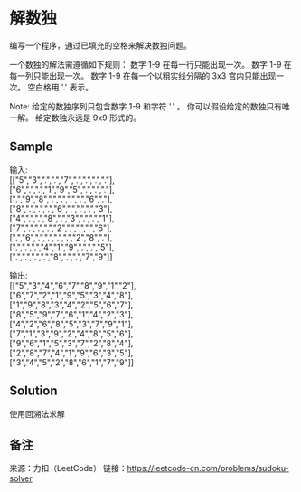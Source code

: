 # 解数独
编写一个程序，通过已填充的空格来解决数独问题。

一个数独的解法需遵循如下规则：
数字 1-9 在每一行只能出现一次。
数字 1-9 在每一列只能出现一次。
数字 1-9 在每一个以粗实线分隔的 3x3 宫内只能出现一次。
空白格用 '.' 表示。

Note:
给定的数独序列只包含数字 1-9 和字符 '.' 。
你可以假设给定的数独只有唯一解。
给定数独永远是 9x9 形式的。

## Sample
输入:  
[["5","3",".",".","7",".",".",".","."],  
["6",".",".","1","9","5",".",".","."],  
[".","9","8",".",".",".",".","6","."],  
["8",".",".",".","6",".",".",".","3"],  
["4",".",".","8",".","3",".",".","1"],  
["7",".",".",".","2",".",".",".","6"],  
[".","6",".",".",".",".","2","8","."],  
[".",".",".","4","1","9",".",".","5"],  
[".",".",".",".","8",".",".","7","9"]]   

输出:  
[["5","3","4","6","7","8","9","1","2"],  
["6","7","2","1","9","5","3","4","8"],   
["1","9","8","3","4","2","5","6","7"],  
["8","5","9","7","6","1","4","2","3"],  
["4","2","6","8","5","3","7","9","1"],  
["7","1","3","9","2","4","8","5","6"],  
["9","6","1","5","3","7","2","8","4"],  
["2","8","7","4","1","9","6","3","5"],  
["3","4","5","2","8","6","1","7","9"]]  

## Solution
使用回溯法求解

## 备注
来源：力扣（LeetCode） 
链接：https://leetcode-cn.com/problems/sudoku-solver
